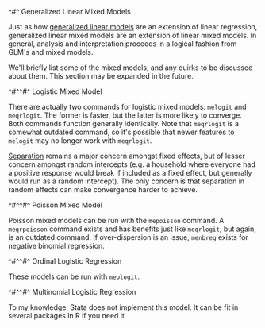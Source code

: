 ^#^ Generalized Linear Mixed Models

Just as how [generalized linear models](https://errickson.net/stata-regression/generalized-linear-models.html) are an extension of linear regression,
generalized linear mixed models are an extension of linear mixed models. In general, analysis and interpretation proceeds in a logical fashion from
GLM's and mixed models.

We'll briefly list some of the mixed models, and any quirks to be discussed about them. This section may be expanded in the future.

^#^^#^ Logistic Mixed Model

There are actually two commands for logistic mixed models: `melogit` and `meqrlogit`. The former is faster, but the latter is more likely to
converge. Both commands function generally identically. Note that `meqrlogit` is a somewhat outdated command, so it's possible that newer features to
`melogit` may no longer work with `meqrlogit`.

[Separation](https://errickson.net/stata-regression/generalized-linear-models.html#separation) remains a major concern amongst fixed effects, but of
lesser concern amongst random intercepts (e.g. a household where everyone had a positive response would break if included as a fixed effect, but
generally would run as a random intercept). The only concern is that separation in random effects can make convergence harder to achieve.

^#^^#^ Poisson Mixed Model

Poisson mixed models can be run with the `mepoisson` command. A `meqrpoisson` command exists and has benefits just like `meqrlogit`, but again, is an
outdated command. If over-dispersion is an issue, `menbreg` exists for negative binomial regression.

^#^^#^ Ordinal Logistic Regression

These models can be run with `meologit`.

^#^^#^ Multinomial Logistic Regression

To my knowledge, Stata does not implement this model. It can be fit in several packages in R if you need it.
